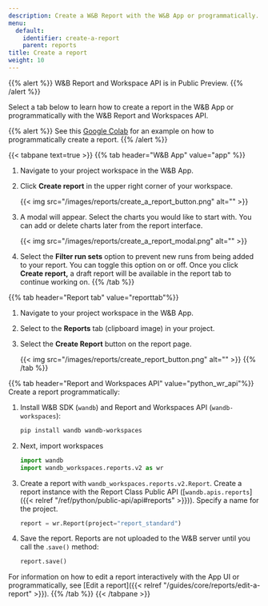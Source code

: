 ```yaml
---
description: Create a W&B Report with the W&B App or programmatically.
menu:
  default:
    identifier: create-a-report
    parent: reports
title: Create a report
weight: 10
---
```


{{% alert %}}
W&B Report and Workspace API is in Public Preview.
{{% /alert %}}

Select a tab below to learn how to create a report in the W&B App or programmatically with the W&B Report and Workspaces API.

{{% alert %}}
See this [Google Colab](https://colab.research.google.com/github/wandb/examples/blob/master/colabs/intro/Report_API_Quickstart.ipynb) for an example on how to programmatically create a report.
{{% /alert %}}

{{< tabpane text=true >}}
{{% tab header="W&B App" value="app" %}}
1. Navigate to your project workspace in the W&B App.
2. Click **Create report** in the upper right corner of your workspace.

   {{< img src="/images/reports/create_a_report_button.png" alt="" >}}

3. A modal will appear. Select the charts you would like to start with. You can add or delete charts later from the report interface.

    {{< img src="/images/reports/create_a_report_modal.png" alt="" >}}

4. Select the **Filter run sets** option to prevent new runs from being added to your report. You can toggle this option on or off. Once you click **Create report,** a draft report will be available in the report tab to continue working on.
{{% /tab %}}

{{% tab header="Report tab" value="reporttab"%}}
1. Navigate to your project workspace in the W&B App.
2. Select to the **Reports** tab (clipboard image) in your project.
3. Select the **Create Report** button on the report page. 

   {{< img src="/images/reports/create_report_button.png" alt="" >}}
{{% /tab %}}

{{% tab header="Report and Workspaces API" value="python_wr_api"%}}
Create a report programmatically:

1. Install W&B SDK (`wandb`) and Report and Workspaces API (`wandb-workspaces`):
    ```bash
    pip install wandb wandb-workspaces
    ```
2. Next, import workspaces
    ```python
    import wandb
    import wandb_workspaces.reports.v2 as wr
    ```       
3. Create a report with `wandb_workspaces.reports.v2.Report`. Create a report instance with the Report Class Public API ([`wandb.apis.reports`]({{< relref "/ref/python/public-api/api#reports" >}})). Specify a name for the project.   
    ```python
    report = wr.Report(project="report_standard")
    ```  

4. Save the report. Reports are not uploaded to the W&B server until you call the .`save()` method:
    ```python
    report.save()
    ```

For information on how to edit a report interactively with the App UI or programmatically, see [Edit a report]({{< relref "/guides/core/reports/edit-a-report" >}}).
{{% /tab %}}
{{< /tabpane >}}
